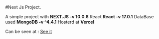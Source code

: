 #Next Js Project. 

A simple project with **NEXT.JS -v 10.0.6** 
React **React -v 17.0.1**
DataBase used **MongoDB -v ^4.4.1**
Hosterd at **Vercel**

Can be seen at : 
[See it](https://next-js-project-gilt.vercel.app/)